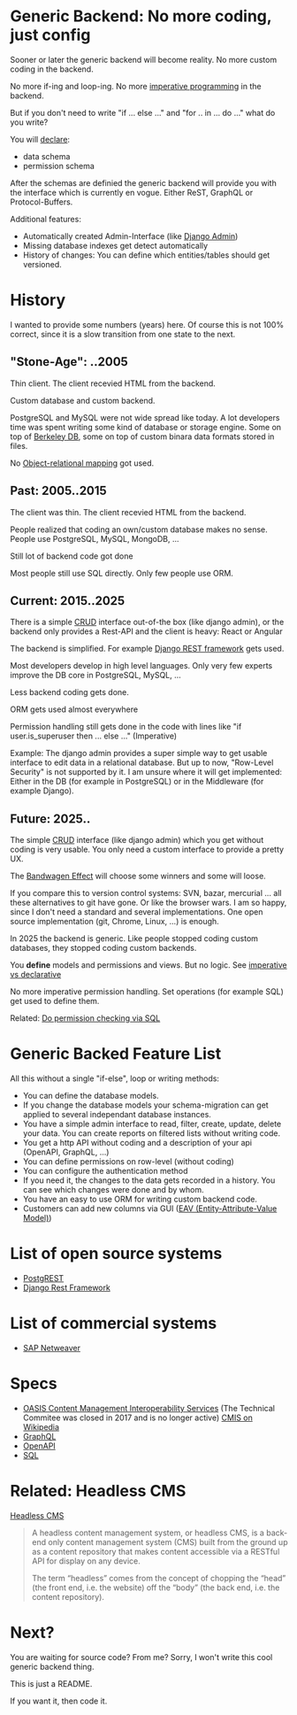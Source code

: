 # Generic Backend: No more coding, just config

Sooner or later the generic backend will become reality. No more custom coding in the backend.

No more if-ing and loop-ing. No more [imperative programming](https://en.wikipedia.org/wiki/Imperative_programming) in the backend.

But if you don't need to write "if ... else ..." and "for .. in ... do ..." what do you write?

You will [declare](https://en.wikipedia.org/wiki/Declarative_programming):

* data schema
* permission schema

After the schemas are definied the generic backend will provide you with the interface which is currently en vogue. Either ReST, GraphQL or Protocol-Buffers.

Additional features:

* Automatically created Admin-Interface (like [Django Admin](https://docs.djangoproject.com/en/3.0/ref/contrib/admin/))
* Missing database indexes get detect automatically
* History of changes: You can define which entities/tables should get versioned. 

# History 

I wanted to provide some numbers (years) here. Of course this is not 100% correct, since it is a slow transition from one state to the next.

## "Stone-Age": ..2005

Thin client. The client recevied HTML from the backend.

Custom database and custom backend.

PostgreSQL and MySQL were not wide spread like today. A lot developers time was spent writing
some kind of database or storage engine. Some on top of [Berkeley DB](https://en.wikipedia.org/wiki/Berkeley_DB),
some on top of custom binara data formats stored in files.

No [Object-relational mapping](https://en.wikipedia.org/wiki/Object-relational_mapping) got used.

## Past: 2005..2015

The client was thin. The client recevied HTML from the backend.

People realized that coding an own/custom database makes no sense. People use PostgreSQL, MySQL, MongoDB, ...

Still lot of backend code got done

Most people still use SQL directly. Only few people use ORM.


## Current: 2015..2025

There is a simple [CRUD](https://en.wikipedia.org/wiki/Create,_read,_update_and_delete) interface out-of-the box (like django admin), or the backend only provides a Rest-API and the client is heavy: React or Angular

The backend is simplified. For example [Django REST framework](https://www.django-rest-framework.org/) gets used.

Most developers develop in high level languages. Only very few experts improve the DB core in PostgreSQL, MySQL, ...

Less backend coding gets done.

ORM gets used almost everywhere

Permission handling still gets done in the code with lines like "if user.is_superuser then ... else ..." (Imperative)

Example: The django admin provides a super simple way to get usable interface to edit data in a relational database. But up to now, "Row-Level Security" is not supported by it. I am unsure where it will get implemented: Either in the DB (for example in PostgreSQL) or in the Middleware (for example Django).

## Future: 2025..

The simple [CRUD](https://en.wikipedia.org/wiki/Create,_read,_update_and_delete) interface (like django admin) which you get without coding is very usable. You only need a custom interface to provide a pretty UX.

The [Bandwagen Effect](https://en.wikipedia.org/wiki/Bandwagon_effect) will choose some winners and some will loose.

If you compare this to version control systems: SVN, bazar, mercurial ... all these alternatives to git have gone. Or like the browser wars. I am so happy, since I don't need a standard and several implementations. One open source implementation (git, Chrome, Linux, ...) is enough.

In 2025 the backend is generic. Like people stopped coding custom databases, they stopped coding custom backends.

You **define** models and permissions and views. But no logic. See [imperative vs declarative](https://www.google.com/search?q=imperative+vs+declarative)

No more imperative permission handling. Set operations (for example SQL) get used to define them.

Related: [Do permission checking via SQL](https://github.com/guettli/programming-guidelines#do-permission-checking-via-sql)

# Generic Backed Feature List

All this without a single "if-else", loop or writing methods:

* You can define the database models.
* If you change the database models your schema-migration can get applied to several independant database instances.
* You have a simple admin interface to read, filter, create, update, delete your data. You can create reports on filtered lists without writing code.
* You get a http API without coding and a description of your api (OpenAPI, GraphQL, ...)
* You can define permissions on row-level (without coding)
* You can configure the authentication method
* If you need it, the changes to the data gets recorded in a history. You can see which changes were done and by whom.
* You have an easy to use ORM for writing custom backend code.
* Customers can add new columns via GUI ([EAV (Entity-Attribute-Value Model)](https://en.wikipedia.org/wiki/Entity%E2%80%93attribute%E2%80%93value_model))

# List of open source systems

* [PostgREST](http://postgrest.org/)
* [Django Rest Framework](https://www.django-rest-framework.org/)

# List of commercial systems

* [SAP Netweaver](https://en.wikipedia.org/wiki/SAP_NetWeaver)

# Specs

* [OASIS Content Management Interoperability Services](https://www.oasis-open.org/committees/tc_home.php?wg_abbrev=cmis) (The Technical Commitee was closed in 2017 and is no longer active) [CMIS on Wikipedia](https://en.wikipedia.org/wiki/Content_Management_Interoperability_Services) 
* [GraphQL](https://graphql.org/)
* [OpenAPI](https://www.openapis.org/)
* [SQL](https://en.wikipedia.org/wiki/SQL)

# Related: Headless CMS

[Headless CMS](https://en.wikipedia.org/wiki/Headless_content_management_system) 

> A headless content management system, or headless CMS, is a back-end only content management system (CMS) built from the 
> ground up as a content repository that makes content accessible via a RESTful API for display on any device.
> 
> The term “headless” comes from the concept of chopping the “head” (the front end, i.e. the website) off the “body” (the 
> back end, i.e. the content repository).


# Next?

You are waiting for source code? From me? Sorry, I won't write this cool generic backend thing.

This is just a README.

If you want it, then code it.
